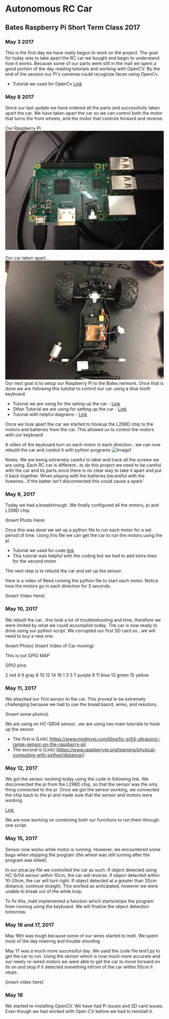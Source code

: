# Autonomous RC Car 
## Bates Raspberry Pi Short Term Class 2017


### May 3 2017
This is the first day we have really begun to work on the project. The goal for today was to take apart the RC car we bought and begin to understand how it works. Because some of our parts were still in the mail we spent a good portion of the day reading tutorials and working with OpenCV. By the end of the session our Pi's camerea could recognize faces using OpenCv.
- Tutorial we used for OpenCv [Link](https://pythonprogramming.net/loading-images-python-opencv-tutorial/)


### May 8 2017
Since our last update we have ordered all the parts and successfully taken apart the car. We have taken apart the car so we can control both the motor that turns the front wheels, and the motor that controls forward and reverse.

Our Raspberry Pi
![Image1](/Images/IMG_3613.jpg?raw=true)

Our car taken apart...
![Image1](/Images/IMG_3620.jpg?raw=true)
Our next goal is to setup our Raspberry Pi to the Bates network. Once that is done we are following this tutotial to control our car using a blue tooth keyboard.

- Tutorial we are using for the seting up the car - [Link](http://www.instructables.com/id/Controlling-a-Raspberry-Pi-RC-Car-With-a-Keyboard/)
- Other Tutorial we are using for setting up the car - [Link](http://www.instructables.com/id/Raspberry-Pi-2-WiFi-RC-Car/)
- Tutorial with helpful diagrams - [Link](http://forums.parallax.com/discussion/156410/how-to-use-a-l298n-dual-h-bridge-with-a-microcontroller-quickstart-board)

Once we took apart the car we started to hookup the L298D chip to the motors and batteries from the car. This allowed us to control the motors with our keyboard

A video of the keyboard turn on each motor in each direction...we can now rebuild the car and control it with python programs 
![Image1](/Images/IMG_3638.mv4?raw=true)



Notes: We are being extremely careful to label and track all the screws we are using. Each RC car is different...to do this project we need to be careful with the car and its parts since there is no clear way to take it apart and put it back together. When playing with the batteries becareful with the livewires...if the batter isn't disconnected this could cause a spark'

### May 9, 2017

Today we had a breakthrough. We finally configured all the motors, pi and L298D chip. 

(Insert Photo Here)

Once this was done we set up a python file to run each motor for a set period of time. Using this file we can get the car to run the motors using the pi.

- Tutorial we used for code [link](http://deepaksinghviblog.blogspot.com/2014/08/raspberrypi-to-run-dc-motor-using-l298n.html)
- This tutorial was helpful with the coding but we had to add extra lines for the second motor

The next step is to rebuild the car and set up the sensor.  

Here is a video of Reed running the python file to start each motor. Notice how the motors go in each direction for 3 seconds. 

(Insert Video Here)

### May 10, 2017
We rebuilt the car...this took a lot of troubleshooting and time, therefore we were limited by what we could accomplish today. The car is now ready to drive using our python script. We corrupted our first SD card so...we will need to buy a new one.

(Insert Photo)
(Insert Video of Car moving)

This is out GPIO MAP

GPIO pins:

2 red
4
6 gray
8
10
12
14
16
1
3
5
7 purple
9
11 blue
13 green
15 yellow

### May 11, 2017

We attached our first sensor to the car. This proved to be extremely challenging because we had to use the bread baord, wires, and resistors.

(Insert some photos)

We are using an HC-SR04 sensor...we are using two main tutorials to hook up the sensor
- The first is [Link] (https://www.modmypi.com/blog/hc-sr04-ultrasonic-range-sensor-on-the-raspberry-pi)
- The second is [Link] (https://www.raspberrypi.org/learning/physical-computing-with-python/distance/)

### May 12, 2017 
                
We got the sensor working today using the code in following link. We disconnected the pi from the L298D chip, so that the sensor was the only thing connected to the pi. Once we got the sensor working, we connected the chip back to the pi and made sure that the sensor and motors were working. 
                
[Link](http://www.knight-of-pi.org/ultrasonic-range-detection-with-the-raspberry-pi/)

We are now working on combining both our functions to run them through one script. 

### May 15, 2017


Sensor now works while motor is running. However, we encountered some bugs when stopping the program (the wheel was still turning after the program was killed).

In our picar.py file we controlled the car as such.  If object detected using HC-Sr04 sensor within 10cm, the car will reverse.  If object detected within 10-20cm, the car will turn right.  If object detected at a greater than 20cm distance, continue straight.  This worked as anticipated, however we were unable to break out of the while loop.  

To fix this, matt implemented a function which starts/stops the program from running using the keyboard.  We will finalize the object detection tomorrow.  

### May 16 and 17, 2017
May 16th was tough because some of our wires started to melt. We spent most of the day rewiring and trouble shooting

May 17 was a much more successful day. We used the code file test1.py to get the car to run. Using the sensor which is now much more accurate and our newly re-wired motors we were able to get the car to move forward on its on and stop if it detected something infront of the car within 50cm it stops.

[insert video here]

### May 18 

We started re-installing OpenCV. We have had Pi issues and SD card issues. Even though we had worked with Open CV before we had to reinstall it. 



